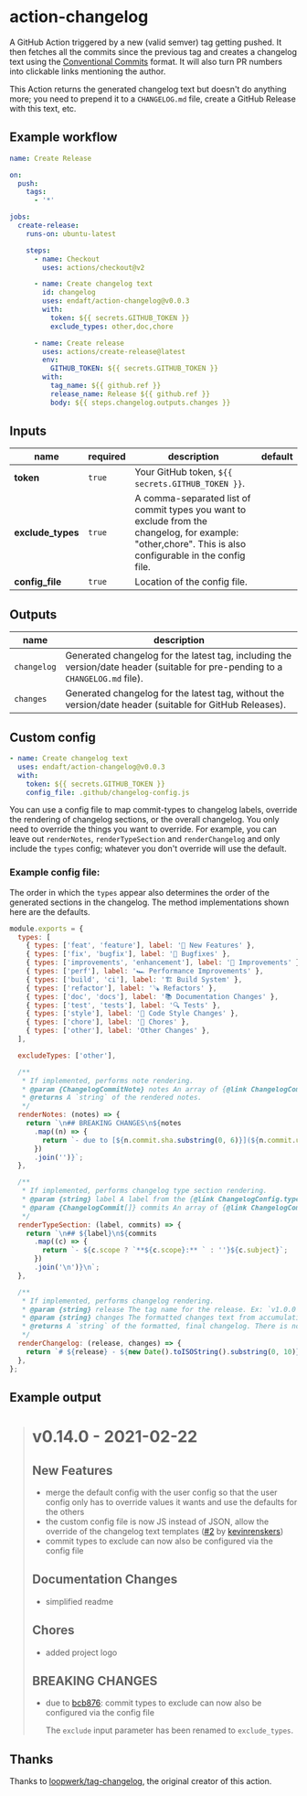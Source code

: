 # action-changelog

A GitHub Action triggered by a new (valid semver) tag getting pushed. It then fetches all the commits since the previous tag and creates a changelog text using the [Conventional Commits](https://www.conventionalcommits.org) format. It will also turn PR numbers into clickable links mentioning the author.

This Action returns the generated changelog text but doesn't do anything more; you need to prepend it to a `CHANGELOG.md` file, create a GitHub Release with this text, etc.

## Example workflow

```yml
name: Create Release

on:
  push:
    tags:
      - '*'

jobs:
  create-release:
    runs-on: ubuntu-latest

    steps:
      - name: Checkout
        uses: actions/checkout@v2

      - name: Create changelog text
        id: changelog
        uses: endaft/action-changelog@v0.0.3
        with:
          token: ${{ secrets.GITHUB_TOKEN }}
          exclude_types: other,doc,chore

      - name: Create release
        uses: actions/create-release@latest
        env:
          GITHUB_TOKEN: ${{ secrets.GITHUB_TOKEN }}
        with:
          tag_name: ${{ github.ref }}
          release_name: Release ${{ github.ref }}
          body: ${{ steps.changelog.outputs.changes }}
```

## Inputs

| name | required | description | default |
| --- | --- | --- | --- |
| **token** | `true` | Your GitHub token, `${{ secrets.GITHUB_TOKEN }}`. |  |
| **exclude_types** | `true` | A comma-separated list of commit types you want to exclude from the changelog, for example: "other,chore". This is also configurable in the config file. |  |
| **config_file** | `true` | Location of the config file. |  |

## Outputs

| name | description |
| --- | --- |
| `changelog` | Generated changelog for the latest tag, including the version/date header (suitable for pre-pending to a `CHANGELOG.md` file). |
| `changes` | Generated changelog for the latest tag, without the version/date header (suitable for GitHub Releases). |

## Custom config

```yml
- name: Create changelog text
  uses: endaft/action-changelog@v0.0.3
  with:
    token: ${{ secrets.GITHUB_TOKEN }}
    config_file: .github/changelog-config.js
```

You can use a config file to map commit-types to changelog labels, override the rendering of changelog sections, or the overall changelog. You only need to override the things you want to override. For example, you can leave out `renderNotes`, `renderTypeSection` and `renderChangelog` and only include the `types` config; whatever you don't override will use the default.

### Example config file:

The order in which the `types` appear also determines the order of the generated sections in the changelog. The method implementations shown here are the defaults.

```javascript
module.exports = {
  types: [
    { types: ['feat', 'feature'], label: '🎉 New Features' },
    { types: ['fix', 'bugfix'], label: '🐛 Bugfixes' },
    { types: ['improvements', 'enhancement'], label: '🔨 Improvements' },
    { types: ['perf'], label: '🏎️ Performance Improvements' },
    { types: ['build', 'ci'], label: '🏗️ Build System' },
    { types: ['refactor'], label: '🪚 Refactors' },
    { types: ['doc', 'docs'], label: '📚 Documentation Changes' },
    { types: ['test', 'tests'], label: '🔍 Tests' },
    { types: ['style'], label: '💅 Code Style Changes' },
    { types: ['chore'], label: '🧹 Chores' },
    { types: ['other'], label: 'Other Changes' },
  ],

  excludeTypes: ['other'],

  /**
   * If implemented, performs note rendering.
   * @param {ChangelogCommitNote} notes An array of {@link ChangelogCommitNote}
   * @returns A `string` of the rendered notes.
   */
  renderNotes: (notes) => {
    return `\n## BREAKING CHANGES\n${notes
      .map((n) => {
        return `- due to [${n.commit.sha.substring(0, 6)}](${n.commit.url}): ${n.commit.subject}\n\n${n.text}\n\n`;
      })
      .join('')}`;
  },

  /**
   * If implemented, performs changelog type section rendering.
   * @param {string} label A label from the {@link ChangelogConfig.types config types}
   * @param {ChangelogCommit[]} commits An array of {@link ChangelogCommit changelog commits} which are responsive to the `label`.
   */
  renderTypeSection: (label, commits) => {
    return `\n## ${label}\n${commits
      .map((c) => {
        return `- ${c.scope ? `**${c.scope}:** ` : ''}${c.subject}`;
      })
      .join('\n')}\n`;
  },

  /**
   * If implemented, performs changelog rendering.
   * @param {string} release The tag name for the release. Ex: `v1.0.0`
   * @param {string} changes The formatted changes text from accumulating all {@link ChangelogConfig.renderTypeSection renderTypeSection} calls
   * @returns A `string` of the formatted, final changelog. There is no further processing after this call.
   */
  renderChangelog: (release, changes) => {
    return `# ${release} - ${new Date().toISOString().substring(0, 10)}\n\n` + changes + '\n\n';
  },
};
```

## Example output

> # v0.14.0 - 2021-02-22
>
> ## New Features
>
> - merge the default config with the user config so that the user config only has to override values it wants and use the defaults for the others
> - the custom config file is now JS instead of JSON, allow the override of the changelog text templates ([#2](https://github.com/loopwerk/tag-changelog/pull/2) by [kevinrenskers](https://github.com/kevinrenskers))
> - commit types to exclude can now also be configured via the config file
>
> ## Documentation Changes
>
> - simplified readme
>
> ## Chores
>
> - added project logo
>
> ## BREAKING CHANGES
>
> - due to [bcb876](https://github.com/loopwerk/tag-changelog/commit/bcb8767bc22bc7d4ab47a4fffd4ef435de581054): commit types to exclude can now also be configured via the config file
>
>   The `exclude` input parameter has been renamed to `exclude_types`.

## Thanks

Thanks to [loopwerk/tag-changelog](https://github.com/loopwerk/tag-changelog), the original creator of this action.
